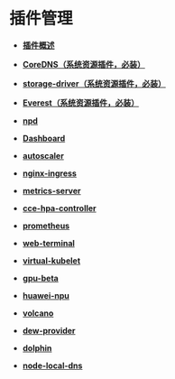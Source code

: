 # 插件管理<a name="cce_01_0064"></a>

-   **[插件概述](插件概述-150.md)**  

-   **[CoreDNS（系统资源插件，必装）](CoreDNS（系统资源插件-必装）.md)**  

-   **[storage-driver（系统资源插件，必装）](storage-driver（系统资源插件-必装）.md)**  

-   **[Everest（系统资源插件，必装）](Everest（系统资源插件-必装）.md)**  

-   **[npd](npd-151.md)**  

-   **[Dashboard](Dashboard.md)**  

-   **[autoscaler](autoscaler-152.md)**  

-   **[nginx-ingress](nginx-ingress-153.md)**  

-   **[metrics-server](metrics-server-154.md)**  

-   **[cce-hpa-controller](cce-hpa-controller-155.md)**  

-   **[prometheus](prometheus-156.md)**  

-   **[web-terminal](web-terminal-157.md)**  

-   **[virtual-kubelet](virtual-kubelet-158.md)**  

-   **[gpu-beta](gpu-beta-159.md)**  

-   **[huawei-npu](huawei-npu-160.md)**  

-   **[volcano](volcano-161.md)**  

-   **[dew-provider](dew-provider-162.md)**  

-   **[dolphin](dolphin-163.md)**  

-   **[node-local-dns](node-local-dns-164.md)**  


